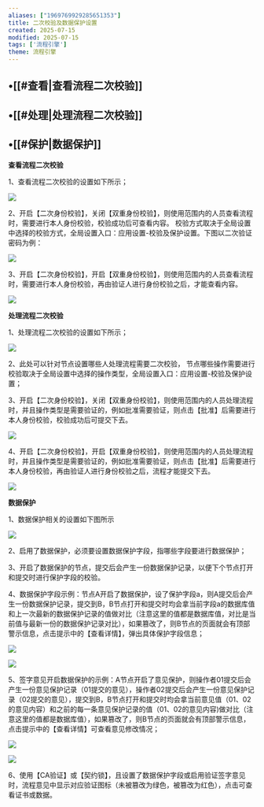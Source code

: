 ```yaml
---
aliases: ["1969769929285651353"]
title: 二次校验及数据保护设置
created: 2025-07-15
modified: 2025-07-15
tags: ['流程引擎']
theme: 流程引擎
---
```


## •[[#查看|查看流程二次校验]]

## •[[#处理|处理流程二次校验]]

## •[[#保护|数据保护]]

**查看流程二次校验**

1、查看流程二次校验的设置如下所示；

![](https://myhelpdoc.oss-cn-heyuan.aliyuncs.com/mdimages/c01b227e03544fe66992c4919a6b7d7f.jpg)

2、开启【二次身份校验】，关闭【双重身份校验】，则使用范围内的人员查看流程时，需要进行本人身份校验，校验成功后可查看内容。 校验方式取决于全局设置中选择的校验方式，全局设置入口：应用设置-校验及保护设置。下图以二次验证密码为例：

![](https://myhelpdoc.oss-cn-heyuan.aliyuncs.com/mdimages/68ea126b27dd9b340e0632d7981fda5f.jpg)

3、开启【二次身份校验】，开启【双重身份校验】，则使用范围内的人员查看流程时，需要进行本人身份校验，再由验证人进行身份校验之后，才能查看内容。

![](https://myhelpdoc.oss-cn-heyuan.aliyuncs.com/mdimages/9420c186c952eaf71681f94d2da8fd2f.jpg)

**处理流程二次校验**

1、处理流程二次校验的设置如下所示；

![](https://myhelpdoc.oss-cn-heyuan.aliyuncs.com/mdimages/bc7301f8a73998c2a6937ab489641f9e.jpg)

2、此处可以针对节点设置哪些人处理流程需要二次校验， 节点哪些操作需要进行校验取决于全局设置中选择的操作类型，全局设置入口：应用设置-校验及保护设置；

3、开启【二次身份校验】，关闭【双重身份校验】，则使用范围内的人员处理流程时，并且操作类型是需要验证的，例如批准需要验证，则点击【批准】后需要进行本人身份校验，校验成功后可提交下去。

![](https://myhelpdoc.oss-cn-heyuan.aliyuncs.com/mdimages/55182e258305f7f27d976e57aa1bb764.jpg)

4、开启【二次身份校验】，开启【双重身份校验】，则使用范围内的人员处理流程时，并且操作类型是需要验证的，例如批准需要验证，则点击【批准】后需要进行本人身份校验，再由验证人进行身份校验之后，流程才能提交下去。

![](https://myhelpdoc.oss-cn-heyuan.aliyuncs.com/mdimages/9420c186c952eaf71681f94d2da8fd2f.jpg)

**数据保护**

1、数据保护相关的设置如下图所示

![](https://myhelpdoc.oss-cn-heyuan.aliyuncs.com/mdimages/84a227ef2b21492889690cf19a1678c5.jpg)

2、启用了数据保护，必须要设置数据保护字段，指哪些字段要进行数据保护；

3、开启了数据保护的节点，提交后会产生一份数据保护记录，以便下个节点打开和提交时进行保护字段的校验。

4、数据保护字段示例：节点A开启了数据保护，设了保护字段a，则A提交后会产生一份数据保护记录，提交到B，B节点打开和提交时均会拿当前字段a的数据库值和上一次最新的数据保护记录的值做对比（注意这里的值都是数据库值，对比是当前值与最新一份的数据保护记录对比），如果篡改了，则B节点的页面就会有顶部警示信息，点击提示中的【查看详情】，弹出具体保护字段信息；

![](https://myhelpdoc.oss-cn-heyuan.aliyuncs.com/mdimages/ccccea8633565f3a3fef0bb934a8d3b7.jpg)

![](https://myhelpdoc.oss-cn-heyuan.aliyuncs.com/mdimages/224ea389971cc123c58a89bb48177781.jpg)

5、签字意见开启数据保护的示例：A节点开启了意见保护，则操作者01提交后会产生一份意见保护记录（01提交的意见），操作者02提交后会产生一份意见保护记录（02提交的意见），提交到B，B节点打开和提交时均会拿当前意见值（01、02的意见内容）和之前的每一条意见保护记录的值（01、02的意见内容)做对比（注意这里的值都是数据库值），如果篡改了，则B节点的页面就会有顶部警示信息，点击提示中的【查看详情】可查看意见修改情况；

![](https://myhelpdoc.oss-cn-heyuan.aliyuncs.com/mdimages/9c71e9cddd3533d384271d120f74cb92.jpg)

![](https://myhelpdoc.oss-cn-heyuan.aliyuncs.com/mdimages/a7c20c729fad9a39ed782ecd49125dbf.jpg)

6、使用【CA验证】或【契约锁】，且设置了数据保护字段或启用验证签字意见时，流程意见中显示对应验证图标（未被篡改为绿色，被篡改为红色），点击可查看证书或数据。

